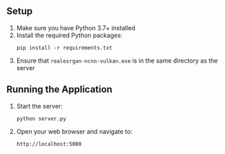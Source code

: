 ## Setup

1. Make sure you have Python 3.7+ installed
2. Install the required Python packages:
   ```
   pip install -r requirements.txt
   ```
3. Ensure that `realesrgan-ncnn-vulkan.exe` is in the same directory as the server

## Running the Application

1. Start the server:
   ```
   python server.py
   ```
2. Open your web browser and navigate to:
   ```
   http://localhost:5000
   ```